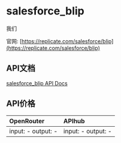 # salesforce_blip

我们

官网: [https://replicate.com/salesforce/blip](https://replicate.com/salesforce/blip)

## API文档

[salesforce_blip API Docs](../apis/zh/salesforce_blip.md)

## API价格

| OpenRouter | APIhub |
|:---|:---|
| input: - output: - | input: - output: - |

